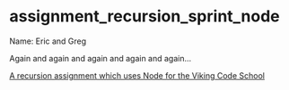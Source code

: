 # assignment_recursion_sprint_node

Name: Eric and Greg

Again and again and again and again and again...

[A recursion assignment which uses Node for the Viking Code School](http://www.vikingcodeschool.com)
